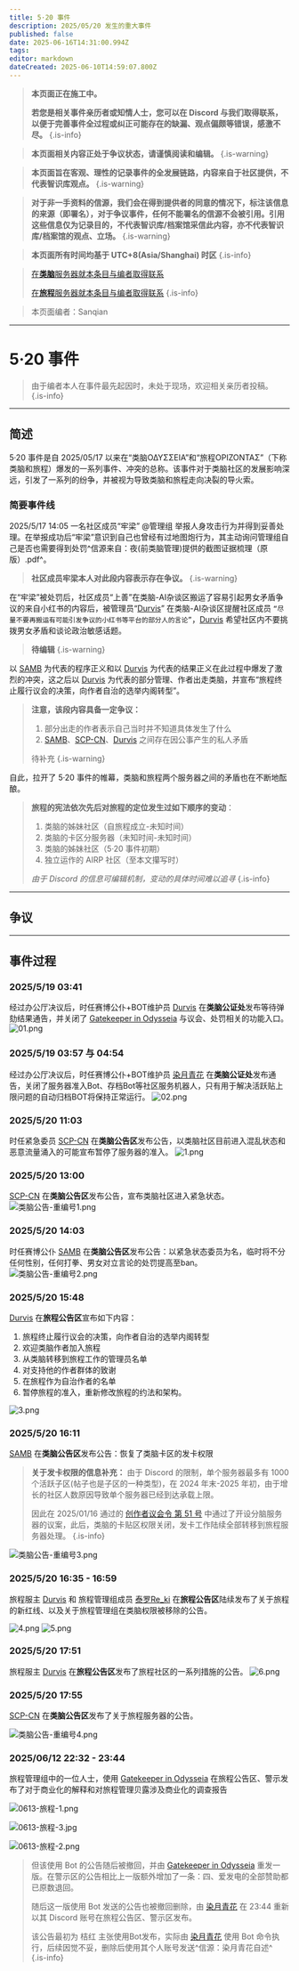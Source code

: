 ```yaml
---
title: 5·20 事件
description: 2025/05/20 发生的重大事件
published: false
date: 2025-06-16T14:31:00.994Z
tags: 
editor: markdown
dateCreated: 2025-06-10T14:59:07.800Z
---
```



> **本页面正在施工中。**
>
> **若您是相关事件亲历者或知情人士，您可以在 Discord 与我们取得联系，以便于完善事件全过程或纠正可能存在的缺漏、观点偏颇等错误，感激不尽。**
{.is-info}

> **本页面相关内容正处于争议状态，请谨慎阅读和编辑。**
{.is-warning}

> **本页面旨在客观、理性的记录事件的全发展链路，内容来自于社区提供，不代表智识库观点。**
{.is-warning}

> **对于非一手资料的信源，我们会在得到提供者的同意的情况下，标注该信息的来源（即署名），对于争议事件，任何不能署名的信源不会被引用。引用这些信息仅为记录目的，不代表智识库/档案馆采信此内容，亦不代表智识库/档案馆的观点、立场。**
{.is-warning}


> **本页面所有时间均基于 UTC+8(Asia/Shanghai) 时区**
{.is-info}

> 
> [在**类脑**服务器就本条目与编者取得联系](https://discord.com/channels/1134557553011998840/1382021271033872456)
> 
> [在**旅程**服务器就本条目与编者取得联系](https://discord.com/channels/1291925535324110879/1382023946047721536)
{.is-info}

> 本页面编者：Sanqian



---

# 5·20 事件

> 由于编者本人在事件最先起因时，未处于现场，欢迎相关亲历者投稿。
{.is-info}


---

## 简述

5·20 事件是自 2025/05/17 以来在“类脑ΟΔΥΣΣΕΙΑ”和“旅程ΟΡΙΖΟΝΤΑΣ”（下称类脑和旅程）爆发的一系列事件、冲突的总称。该事件对于类脑社区的发展影响深远，引发了一系列的纷争，并被视为导致类脑和旅程走向决裂的导火索。

### 简要事件线

2025/5/17 14:05 一名社区成员“牢梁” @管理组 举报人身攻击行为并得到妥善处理。在举报成功后“牢梁”意识到自己也曾经有过地图炮行为，其主动询问管理组自己是否也需要得到处罚^信源来自：夜(前类脑管理)提供的截图证据梳理（原版）.pdf^。

> **社区成员牢梁本人对此段内容表示存在争议。**
{.is-warning}


在“牢梁”被处罚后，社区成员“上善”在类脑-AI杂谈区搬运了容易引起男女矛盾争议的来自小红书的内容后，被管理员“[Durvis](/智识库/档案馆/历史/历史人物/Durvis)” 在类脑-AI杂谈区提醒社区成员 `“尽量不要再搬运有可能引发争议的小红书等平台的部分人的言论”`，[Durvis](/智识库/档案馆/历史/历史人物/Durvis) 希望社区内不要挑拨男女矛盾和谈论政治敏感话题。

> **待编辑**
{.is-warning}

以 [SAMB](/智识库/档案馆/历史/历史人物/SAMB) 为代表的程序正义和以 [Durvis](/智识库/档案馆/历史/历史人物/Durvis) 为代表的结果正义在此过程中爆发了激烈的冲突，这之后以 [Durvis](/智识库/档案馆/历史/历史人物/Durvis) 为代表的部分管理、作者出走类脑，并宣布“旅程终止履行议会的决策，向作者自治的选举内阁转型”。

> **注意，该段内容具备一定争议：**
> 1. 部分出走的作者表示自己当时并不知道具体发生了什么
> 2. [SAMB](/智识库/档案馆/历史/历史人物/SAMB)、[SCP-CN](/智识库/档案馆/历史/历史人物/SCP-CN)、[Durvis](/智识库/档案馆/历史/历史人物/Durvis) 之间存在因公事产生的私人矛盾
> 
> 待补充
{.is-warning}

自此，拉开了 5·20 事件的帷幕，类脑和旅程两个服务器之间的矛盾也在不断地酝酿。


> **旅程的宪法依次先后对旅程的定位发生过如下顺序的变动**：
> 1. 类脑的姊妹社区（自旅程成立-未知时间）
> 2. 类脑的卡区分服务器（未知时间-未知时间）
> 3.  类脑的姊妹社区（5·20 事件初期）
> 4. 独立运作的 AIRP 社区（至本文攥写时）
> 
> *由于 Discord 的信息可编辑机制，变动的具体时间难以追寻*
{.is-info}

---

## 争议

---

## 事件过程

### 2025/5/19 03:41
经过办公厅决议后，时任赛博公仆+BOT维护员 [Durvis](/智识库/档案馆/历史/历史人物/Durvis) 在**类脑公证处**发布等待弹劾结果通告，并关闭了 [Gatekeeper in Odysseia](/智识库/档案馆/历史/其他历史信息/Bot/gatekeeper_in_odysseia) 与议会、处罚相关的功能入口。
![01.png](/all_upload_files_should_in_here/archives/history/major_historical_events/event_520/01.png)

### 2025/5/19 03:57 与 04:54
经过办公厅决议后，时任赛博公仆+BOT维护员 [染月青花](/智识库/档案馆/历史/历史人物/染月青花) 在**类脑公证处**发布通告，关闭了服务器准入Bot、存档Bot等社区服务机器人，只有用于解决活跃贴上限问题的自动归档BOT将保持正常运行。
![02.png](/all_upload_files_should_in_here/archives/history/major_historical_events/event_520/02.png)


### 2025/5/20 11:03 
时任紧急委员 [SCP-CN](/智识库/档案馆/历史/历史人物/SCP-CN) 在**类脑公告区**发布公告，以类脑社区目前进入混乱状态和恶意流量涌入的可能宣布暂停了服务器的准入。
![1.png](/all_upload_files_should_in_here/archives/history/major_historical_events/event_520/1.png)

### 2025/5/20 13:00
[SCP-CN](/智识库/档案馆/历史/历史人物/SCP-CN) 在**类脑公告区**发布公告，宣布类脑社区进入紧急状态。
![类脑公告-重编号1.png](/all_upload_files_should_in_here/archives/history/major_historical_events/event_520/类脑公告-重编号1.png)

### 2025/5/20 14:03
时任赛博公仆 [SAMB](/智识库/档案馆/历史/历史人物/SAMB) 在**类脑公告区**发布公告：以紧急状态委员为名，临时将不分任何性别，任何打拳、男女对立言论的处罚提高至ban。
![类脑公告-重编号2.png](/all_upload_files_should_in_here/archives/history/major_historical_events/event_520/类脑公告-重编号2.png)

### 2025/5/20 15:48
[Durvis](/智识库/档案馆/历史/历史人物/Durvis) 在**旅程公告区**宣布如下内容：
1. 旅程终止履行议会的决策，向作者自治的选举内阁转型
2. 欢迎类脑作者加入旅程
3. 从类脑转移到旅程工作的管理员名单
4. 对支持他的作者群体的致谢
5. 在旅程作为自治作者的名单
6. 暂停旅程的准入，重新修改旅程的约法和架构。

![3.png](/all_upload_files_should_in_here/archives/history/major_historical_events/event_520/3.png)

### 2025/5/20 16:11
[SAMB](/智识库/档案馆/历史/历史人物/SAMB) 在**类脑公告区**发布公告：恢复了类脑卡区的发卡权限

> **关于发卡权限的信息补充：**
> 由于 Discord 的限制，单个服务器最多有 1000 个活跃子区(帖子也是子区的一种类型)，在 2024 年末-2025 年初，由于增长的社区人数原因导致单个服务器已经到达承载上限。
>
> 因此在 2025/01/16 通过的 [创作者议会令 第 51 号](https://wiki.类脑.org/%E6%99%BA%E8%AF%86%E5%BA%93/%E7%A4%BE%E5%8C%BA%E8%A7%84%E5%88%99/%E8%AE%AE%E4%BC%9A%E6%B3%95%E6%A1%88#%E5%88%9B%E4%BD%9C%E8%80%85%E8%AE%AE%E4%BC%9A%E4%BB%A4-%E7%AC%AC-51-%E5%8F%B7-20250116) 中通过了开设分脑服务器的议案，此后，类脑的卡贴区权限关闭，发卡工作陆续全部转移到旅程服务器处理。
{.is-info}

![类脑公告-重编号3.png](/all_upload_files_should_in_here/archives/history/major_historical_events/event_520/类脑公告-重编号3.png)

### 2025/5/20 16:35 - 16:59

旅程服主 [Durvis](/智识库/档案馆/历史/历史人物/Durvis) 和 旅程管理组成员 [泰罗Re_ki](/智识库/档案馆/历史/历史人物/泰罗Re_ki) 在**旅程公告区**陆续发布了关于旅程的新红线、以及关于旅程管理组在类脑权限被移除的公告。

![4.png](/all_upload_files_should_in_here/archives/history/major_historical_events/event_520/4.png)
![5.png](/all_upload_files_should_in_here/archives/history/major_historical_events/event_520/5.png)

### 2025/5/20 17:51

旅程服主 [Durvis](/智识库/档案馆/历史/历史人物/Durvis) 在**旅程公告区**发布了旅程社区的一系列措施的公告。
![6.png](/all_upload_files_should_in_here/archives/history/major_historical_events/event_520/6.png)

### 2025/5/20 17:55

[SCP-CN](/智识库/档案馆/历史/历史人物/SCP-CN) 在**类脑公告区**发布了关于旅程服务器的公告。

![类脑公告-重编号4.png](/all_upload_files_should_in_here/archives/history/major_historical_events/event_520/类脑公告-重编号4.png)


### 2025/06/12 22:32 - 23:44

旅程管理组中的一位人士，使用 [Gatekeeper in Odysseia](/智识库/档案馆/历史/其他历史信息/Bot/gatekeeper_in_odysseia) 在旅程公告区、警示发布了对于商业化的解释和对旅程管理贝露涉及商业化的调查报告

![0613-旅程-1.png](/all_upload_files_should_in_here/archives/history/major_historical_events/event_520/0613-旅程-1.png)

![0613-旅程-3.jpg](/all_upload_files_should_in_here/archives/history/major_historical_events/event_520/0613-旅程-3.jpg)

![0613-旅程-2.png](/all_upload_files_should_in_here/archives/history/major_historical_events/event_520/0613-旅程-2.png)


> 但该使用 Bot 的公告随后被撤回，并由 [Gatekeeper in Odysseia](/智识库/档案馆/历史/其他历史信息/Bot/gatekeeper_in_odysseia) 重发一版。在警示区的公告相比上一版额外增加了一条：四、爱发电的全部赞助都已原数退回。
>
> 随后这一版使用 Bot 发送的公告也被撤回删除，由 [染月青花](/智识库/档案馆/历史/历史人物/染月青花) 在 23:44 重新以其 Discord 账号在旅程公告区、警示区发布。
>
> 该公告最初为 桔红 主张使用Bot发布，实际由 [染月青花](/智识库/档案馆/历史/历史人物/染月青花) 使用 Bot 命令执行，后续因觉不妥，删除后使用其个人账号发送^信源：染月青花自述^
{.is-info}
